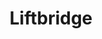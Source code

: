 ---
codehost: https://github.com/https://github.com/liftbridge-io/liftbridge
logohandle: liftbridgeio
sort: liftbridge
title: Liftbridge
twitter: https://x.com/liftbridge_io
website: https://liftbridge.io/
---